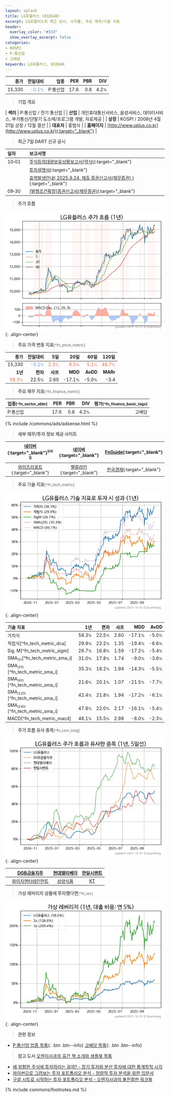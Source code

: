 ```yaml
---
layout: splash
title: LG유플러스 (032640)
excerpt: LG유플러스의 최근 공시, 수익률, 주요 재무/기술 지표
header:
  overlay_color: "#333"
  show_overlay_excerpt: false
categories:
- KOSPI
- P:통신업
- 고배당
keywords: LG유플러스, 032640
---
```


| **종가** | **전일대비** | **업종** | **PER** | **PBR** | **DIV** |
| -------: | -----------: | -------: | ------: | ------: | ------: |
| 15,330 | <span style="color: cornflowerblue">-0.1<small>%</small></span> | P:통신업 | 17.6 | 0.8 | 4.2<small>%</small> |

<!-- more -->


> **기업 개요**<a id="company"></a>

| <span style="white-space:nowrap;">**섹터**</span> | P:통신업 / 전기 통신업 |
| <span style="white-space:nowrap;">**산업**</span> | 개인휴대통신서비스, 음성서비스, 데이터서비스, 부가통신/단말기 도소매/프로그램 개발, 자료제공 |
| <span style="white-space:nowrap;">**상장**</span> | KOSPI / 2008년 4월 21일 상장 / 12월 결산 |
| <span style="white-space:nowrap;">**대표자**</span> | 홍범식 |
| <span style="white-space:nowrap;">**홈페이지**</span> | [http://www.uplus.co.kr](http://www.uplus.co.kr){:target="_blank"} |


> **최근 7일 DART 신규 공시**<a id="dart"></a>

| **일자** |      | **보고서명** |
| :------- | :--- | :----------- |
| 10&#x2011;01 | | [주식등의대량보유상황보고서(약식)](https://dart.fss.or.kr/dsaf001/main.do?rcpNo=20251001000414){:target="_blank"} |
|  | | [투자설명서](https://dart.fss.or.kr/dsaf001/main.do?rcpNo=20251001000012){:target="_blank"} |
|  | | [효력발생안내( 2025.9.24. 제출 증권신고서(채무증권) )](https://dart.fss.or.kr/dsaf001/main.do?rcpNo=20250924100048){:target="_blank"} |
| 09&#x2011;30 | | [[발행조건확정]증권신고서(채무증권)](https://dart.fss.or.kr/dsaf001/main.do?rcpNo=20250930000838){:target="_blank"} |


> **주가 흐름**<a id="price"></a>

![032640](/stock/images/032640.png){: .align-center}


> **주요 가격 변동 지표**<small>[^fn_price_metric]</small>

| **종가** | **전일대비** | **5일** | **20일** | **60일** | **120일** |
| -------: | -----------: | ------: | -------: | -------: | --------: |
| 15,330 | <span style="color: cornflowerblue">-0.1<small>%</small></span> | <span style="color: tomato">2.3<small>%</small></span> | <span style="color: tomato">6.5<small>%</small></span> | <span style="color: tomato">5.1<small>%</small></span> | <span style="color: tomato">48.7<small>%</small></span> |
| **1년** | **편차** | **샤프** | **MDD** | **AvDD** | **MARr** |
| <span style="color: tomato">58.3<small>%</small></span> | 22.5<small>%</small> | 2.60 | -17.1<small>%</small> | -5.0<small>%</small> | -3.4 |


> **주요 재무 지표**<small>[^fn_finance_metric]</small>

| **업종**<small>[^fn_sector_abbr]</small> | **PER** | **PBR** | **DIV** | **평가**<small>[^fn_finance_basic_tags]</small> |
| :--------------------------------------- | ------: | ------: | ------: | ----------------------------------------------: |
| P:통신업 | 17.6 | 0.8 | 4.2<small>%</small> | 고배당 |



{% include /commons/ads/adsense.html %}

> **세부 재무/투자 정보 제공 사이트**

| [네이버](https://m.stock.naver.com/domestic/stock/032640/finance/summary){:target="_blank"}<sup><small>모바일</small></sup> | [네이버](https://finance.naver.com/item/coinfo.naver?code=032640){:target="_blank"} | [FnGuide](https://comp.fnguide.com/SVO2/ASP/SVD_Invest.asp?gicode=A032640&MenuYn=Y){:target="_blank"} |
| :---: | :---: | :---: |
| [와이즈리포트](https://comp.wisereport.co.kr/company/c1040001.aspx?cmp_cd=032640){:target="_blank"} | [밸류라인](https://www.valueline.co.kr/finance/summary/032640){:target="_blank"} | [한국경제](https://markets.hankyung.com/stock/032640/financial-summary){:target="_blank"} |


> **주요 기술 지표**<small>[^fn_tech_metric]</small>


![032640](/stock/images/032640_tech.png){: .align-center}

| **기술 지표** | **1년** | **편차** | **샤프** | **MDD** | **AvDD** |
| :------------ | ------: | -----------: | -------: | ------: | -------: |
| 거치식 | 58.3<small>%</small> | 22.5<small>%</small> | 2.60 | -17.1<small>%</small> | -5.0<small>%</small> |
| 적립식[^fn_tech_metric_dca] | 29.9<small>%</small> | 22.2<small>%</small> | 1.35 | -19.4<small>%</small> | -6.6<small>%</small> |
| Sig. M[^fn_tech_metric_sigm] | 26.7<small>%</small> | 16.8<small>%</small> | 1.59 | -17.2<small>%</small> | -5.4<small>%</small> |
| SMA<small><sub>(5)</sub></small>[^fn_tech_metric_sma_i] | 31.0<small>%</small> | 17.8<small>%</small> | 1.74 | -9.0<small>%</small> | -3.6<small>%</small> |
| SMA<small><sub>(20)</sub></small>[^fn_tech_metric_sma_i] | 35.3<small>%</small> | 18.2<small>%</small> | 1.94 | -14.3<small>%</small> | -5.5<small>%</small> |
| SMA<small><sub>(60)</sub></small>[^fn_tech_metric_sma_i] | 21.6<small>%</small> | 20.1<small>%</small> | 1.07 | -21.5<small>%</small> | -7.7<small>%</small> |
| SMA<small><sub>(120)</sub></small>[^fn_tech_metric_sma_i] | 42.4<small>%</small> | 21.8<small>%</small> | 1.94 | -17.2<small>%</small> | -6.1<small>%</small> |
| SMA<small><sub>(240)</sub></small>[^fn_tech_metric_sma_i] | 47.8<small>%</small> | 22.0<small>%</small> | 2.17 | -16.1<small>%</small> | -5.4<small>%</small> |
| MACD[^fn_tech_metric_macd] | 46.1<small>%</small> | 15.5<small>%</small> | 2.98 | -8.0<small>%</small> | -2.3<small>%</small> |


> **주가 흐름 유사 종목**<a id="corr"></a><small>[^fn_corr_long]</small>

![032640](/stock/images/032640_corr.png){: .align-center}

|       | [DGB금융지주](/139130/) | [현대엘리베이](/017800/) | [한일시멘트](/300720/) |
| :---: | :------------------------------------: | :------------------------------------: | :------------------------------------: |
|       | [와이지엔터테인먼트](/122870/) | [삼양식품](/003230/) | [KT](/030200/) |


> **가상 레버리지 상품에 투자했다면**<a id="2x"></a><small>[^fn_lev]</small>

![032640](/stock/images/032640_2x.png){: .align-center}


> **관련 정보**

- [P:통신업 업종 목록](/stats/sector/kospi_업종_통신업_종목/){: .btn .btn--info} [고배당 목록](/fn/fn_high_div/){: .btn .btn--info}

> **참고 도서** [오렌지사과의 출간 책 소개와 샘플북 목록](https://kongdori.tistory.com/691)

- [왜 위험한 주식에 투자하라는 걸까? - 장기 투자와 분산 투자에 대한 통계학적 시각](https://kongdori.tistory.com/421)
- [파이썬으로 그려보는 투자 포트폴리오 분석  - 정량적 투자 분석을 위한 입문서](https://kongdori.tistory.com/643)
- [구글 시트로 시작하는 투자 포트폴리오 분석 - 오렌지사과의 불친절한 워크북](https://kongdori.tistory.com/449)


{% include commons/footnotes.md %}